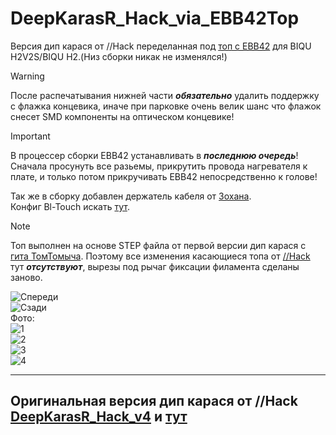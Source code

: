 # DeepKarasR_Hack_via_EBB42Top
Версия дип карася от //Hack переделанная под [топ с EBB42](https://github.com/RSGachin/DeepKarasR_Hack_via_EBB42/tree/main/DeepKarasR_Hack_via_EBB42Top) для BIQU H2V2S/BIQU H2.(Низ сборки никак не изменялся!)
>[!Warning]
>После распечатывания нижней части ***обязательно*** удалить поддержку с флажка концевика, иначе при парковке очень велик шанс что флажок снесет SMD компоненты на оптическом концевике!

> [!IMPORTANT]
> В процессер сборки EBB42 устанавливать в ***последнюю очередь***! Сначала просунуть все разьемы, прикрутить провода нагревателя к плате, и только потом прикручивать EBB42 непосредственно к голове!

Так же в сборку добавлен держатель кабеля от [Зохана](https://www.thingiverse.com/thing:5883228).  
Конфиг Bl-Touch искать [тут](https://github.com/RSGachin/DeepKarasR_Hack_via_EBB42/blob/main/DeepKarasR_Hack_v4/Readme.md).  

> [!NOTE]
> Топ выполнен на основе STEP файла от первой версии дип карася с [гита ТомТомыча](https://github.com/Tombraider2006/klipperFB6/blob/main/karas/readme.md). Поэтому все изменения касающиеся топа от [//Hack](https://github.com/RSGachin/DeepKarasR_Hack_via_EBB42Top/blob/main/DeepKarasR_Hack_v4/Readme.md) тут ***отсутствуют***, вырезы под рычаг фиксации филамента сделаны заново.



![Спереди](https://github.com/RSGachin/DeepKarasR_Hack_via_EBB42/blob/main/DeepKarasR_Hack_via_EBB42Top/1.PNG)  
![Сзади](https://github.com/RSGachin/DeepKarasR_Hack_via_EBB42/blob/main/DeepKarasR_Hack_via_EBB42Top/2.PNG)  
Фото:  
![1](https://github.com/RSGachin/DeepKarasR_Hack_via_EBB42/blob/main/Viev_foto/foto1.JPG)  
![2](https://github.com/RSGachin/DeepKarasR_Hack_via_EBB42/blob/main/Viev_foto/foto2.JPG)  
![3](https://github.com/RSGachin/DeepKarasR_Hack_via_EBB42/blob/main/Viev_foto/foto3.JPG)  
![4](https://github.com/RSGachin/DeepKarasR_Hack_via_EBB42/blob/main/Viev_foto/foto4.JPG)  


--------------------------------------------------------
Оригинальная версия дип карася от //Hack [DeepKarasR_Hack_v4](https://github.com/RSGachin/DeepKarasR_Hack_via_EBB42/tree/main/DeepKarasR_Hack_v4) и [тут](https://t.me/Biquh2_4_fbg6/28567)
--------------------------------------------------------  
